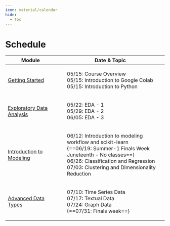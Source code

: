 ```yaml
---
icon: material/calendar
hide:
  - toc
---
```


# Schedule

<table>
  <thead>
    <tr>
      <th >Module </th>
      <th >Date & Topic</th>
    </tr>
  </thead>
  <tbody>
    <tr>
        <td>
            <a href="/getting-started">Getting Started</a> 
        </td>
        <td>
            <ul style="list-style-type: none">
                <li> 05/15: Course Overview</li>
                <li> 05/15: Introduction to Google Colab</li>
                <li> 05/15: Introduction to Python</li>
            </ul>
        </td>
    </tr>
    <tr>
        <td>
            <a href="/eda">Exploratory Data Analysis</a> 
        </td>
        <td>
            <ul style="list-style-type: none">
                <li>05/22: EDA - 1</li>
                <li>05/29: EDA - 2</li>
                <li>06/05: EDA - 3</li>
            </ul>
        </td>
    </tr>
    <tr>
        <td>
            <a href="/modeling">Introduction to Modeling</a> 
        </td>
        <td>
            <ul style="list-style-type: none">
                <li>06/12: Introduction to modeling workflow and scikit-learn</li>
                <li>{==06/19: Summer-1 Finals Week Juneteenth - No classes==}</li>
                <li>06/26: Classification and Regression</li>
                <li>07/03: Clustering and Dimensionality Reduction</li>
            </ul>
        </td>
    </tr>
    <tr>
        <td>
            <a href="/adv-data-types">Advanced Data Types</a> 
        </td>
        <td>
            <ul style="list-style-type: none">
                <li>07/10: Time Series Data</li>
                <li>07/17: Textual Data</li>
                <li>07/24: Graph Data</li>
                <li>{==07/31: Finals week==}</li>
            </ul></td>
    </tr>
  </tbody>
</table>
